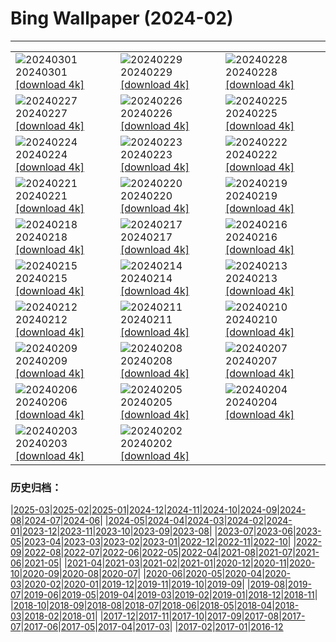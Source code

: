 # Bing Wallpaper (2024-02)
**************

<table><tr><td><img src="https://www.bing.com/th?id=OHR.LeapingSquirrel_EN-US3514581405_1920x1080.jpg" alt="20240301"> 20240301 <a href="https://www.bing.com/th?id=OHR.LeapingSquirrel_EN-US3514581405_UHD.jpg">[download 4k]</a></td><td><img src="https://www.bing.com/th?id=OHR.BamburghCastleUK_EN-US3358821704_1920x1080.jpg" alt="20240229"> 20240229 <a href="https://www.bing.com/th?id=OHR.BamburghCastleUK_EN-US3358821704_UHD.jpg">[download 4k]</a></td><td><img src="https://www.bing.com/th?id=OHR.PolarBearCubs_EN-US3160537454_1920x1080.jpg" alt="20240228"> 20240228 <a href="https://www.bing.com/th?id=OHR.PolarBearCubs_EN-US3160537454_UHD.jpg">[download 4k]</a></td></tr><tr><td><img src="https://www.bing.com/th?id=OHR.GrandCanyonWinter_EN-US3010552047_1920x1080.jpg" alt="20240227"> 20240227 <a href="https://www.bing.com/th?id=OHR.GrandCanyonWinter_EN-US3010552047_UHD.jpg">[download 4k]</a></td><td><img src="https://www.bing.com/th?id=OHR.WrightSculpture_EN-US2897504160_1920x1080.jpg" alt="20240226"> 20240226 <a href="https://www.bing.com/th?id=OHR.WrightSculpture_EN-US2897504160_UHD.jpg">[download 4k]</a></td><td><img src="https://www.bing.com/th?id=OHR.AlmondBloom_EN-US2721273642_1920x1080.jpg" alt="20240225"> 20240225 <a href="https://www.bing.com/th?id=OHR.AlmondBloom_EN-US2721273642_UHD.jpg">[download 4k]</a></td></tr><tr><td><img src="https://www.bing.com/th?id=OHR.HaghartsinMonastery_EN-US2523109486_1920x1080.jpg" alt="20240224"> 20240224 <a href="https://www.bing.com/th?id=OHR.HaghartsinMonastery_EN-US2523109486_UHD.jpg">[download 4k]</a></td><td><img src="https://www.bing.com/th?id=OHR.BrightonBoxes_EN-US7951266383_1920x1080.jpg" alt="20240223"> 20240223 <a href="https://www.bing.com/th?id=OHR.BrightonBoxes_EN-US7951266383_UHD.jpg">[download 4k]</a></td><td><img src="https://www.bing.com/th?id=OHR.YosemiteFirefall_EN-US8169903146_1920x1080.jpg" alt="20240222"> 20240222 <a href="https://www.bing.com/th?id=OHR.YosemiteFirefall_EN-US8169903146_UHD.jpg">[download 4k]</a></td></tr><tr><td><img src="https://www.bing.com/th?id=OHR.PeakDistrictNP_EN-US8094447567_1920x1080.jpg" alt="20240221"> 20240221 <a href="https://www.bing.com/th?id=OHR.PeakDistrictNP_EN-US8094447567_UHD.jpg">[download 4k]</a></td><td><img src="https://www.bing.com/th?id=OHR.LincolnSunset_EN-US8001542624_1920x1080.jpg" alt="20240220"> 20240220 <a href="https://www.bing.com/th?id=OHR.LincolnSunset_EN-US8001542624_UHD.jpg">[download 4k]</a></td><td><img src="https://www.bing.com/th?id=OHR.DominicaWhales_EN-US7918259144_1920x1080.jpg" alt="20240219"> 20240219 <a href="https://www.bing.com/th?id=OHR.DominicaWhales_EN-US7918259144_UHD.jpg">[download 4k]</a></td></tr><tr><td><img src="https://www.bing.com/th?id=OHR.AileyUptown_EN-US7790191198_1920x1080.jpg" alt="20240218"> 20240218 <a href="https://www.bing.com/th?id=OHR.AileyUptown_EN-US7790191198_UHD.jpg">[download 4k]</a></td><td><img src="https://www.bing.com/th?id=OHR.BackyardBird_EN-US8255123787_1920x1080.jpg" alt="20240217"> 20240217 <a href="https://www.bing.com/th?id=OHR.BackyardBird_EN-US8255123787_UHD.jpg">[download 4k]</a></td><td><img src="https://www.bing.com/th?id=OHR.HippopotamusDay_EN-US7629909300_1920x1080.jpg" alt="20240216"> 20240216 <a href="https://www.bing.com/th?id=OHR.HippopotamusDay_EN-US7629909300_UHD.jpg">[download 4k]</a></td></tr><tr><td><img src="https://www.bing.com/th?id=OHR.BowingCrane_EN-US7534977512_1920x1080.jpg" alt="20240215"> 20240215 <a href="https://www.bing.com/th?id=OHR.BowingCrane_EN-US7534977512_UHD.jpg">[download 4k]</a></td><td><img src="https://www.bing.com/th?id=OHR.MarignyBeads_EN-US7464992774_1920x1080.jpg" alt="20240214"> 20240214 <a href="https://www.bing.com/th?id=OHR.MarignyBeads_EN-US7464992774_UHD.jpg">[download 4k]</a></td><td><img src="https://www.bing.com/th?id=OHR.GiantTortoise_EN-US7034846255_1920x1080.jpg" alt="20240213"> 20240213 <a href="https://www.bing.com/th?id=OHR.GiantTortoise_EN-US7034846255_UHD.jpg">[download 4k]</a></td></tr><tr><td><img src="https://www.bing.com/th?id=OHR.FolegandrosGreece_EN-US6921652492_1920x1080.jpg" alt="20240212"> 20240212 <a href="https://www.bing.com/th?id=OHR.FolegandrosGreece_EN-US6921652492_UHD.jpg">[download 4k]</a></td><td><img src="https://www.bing.com/th?id=OHR.ChinaDragon_EN-US6781838142_1920x1080.jpg" alt="20240211"> 20240211 <a href="https://www.bing.com/th?id=OHR.ChinaDragon_EN-US6781838142_UHD.jpg">[download 4k]</a></td><td><img src="https://www.bing.com/th?id=OHR.PegadungRocks_EN-US6654823877_1920x1080.jpg" alt="20240210"> 20240210 <a href="https://www.bing.com/th?id=OHR.PegadungRocks_EN-US6654823877_UHD.jpg">[download 4k]</a></td></tr><tr><td><img src="https://www.bing.com/th?id=OHR.MtHoodOregon_EN-US8773825867_1920x1080.jpg" alt="20240209"> 20240209 <a href="https://www.bing.com/th?id=OHR.MtHoodOregon_EN-US8773825867_UHD.jpg">[download 4k]</a></td><td><img src="https://www.bing.com/th?id=OHR.StJamesPool_EN-US8700038796_1920x1080.jpg" alt="20240208"> 20240208 <a href="https://www.bing.com/th?id=OHR.StJamesPool_EN-US8700038796_UHD.jpg">[download 4k]</a></td><td><img src="https://www.bing.com/th?id=OHR.LakeTahoeRock_EN-US8513392756_1920x1080.jpg" alt="20240207"> 20240207 <a href="https://www.bing.com/th?id=OHR.LakeTahoeRock_EN-US8513392756_UHD.jpg">[download 4k]</a></td></tr><tr><td><img src="https://www.bing.com/th?id=OHR.WesternMonarchs_EN-US8386035297_1920x1080.jpg" alt="20240206"> 20240206 <a href="https://www.bing.com/th?id=OHR.WesternMonarchs_EN-US8386035297_UHD.jpg">[download 4k]</a></td><td><img src="https://www.bing.com/th?id=OHR.DevetashkaCave_EN-US7989247628_1920x1080.jpg" alt="20240205"> 20240205 <a href="https://www.bing.com/th?id=OHR.DevetashkaCave_EN-US7989247628_UHD.jpg">[download 4k]</a></td><td><img src="https://www.bing.com/th?id=OHR.VeniceCarnival_EN-US7857642609_1920x1080.jpg" alt="20240204"> 20240204 <a href="https://www.bing.com/th?id=OHR.VeniceCarnival_EN-US7857642609_UHD.jpg">[download 4k]</a></td></tr><tr><td><img src="https://www.bing.com/th?id=OHR.AlpineMarmot_EN-US6895103237_1920x1080.jpg" alt="20240203"> 20240203 <a href="https://www.bing.com/th?id=OHR.AlpineMarmot_EN-US6895103237_UHD.jpg">[download 4k]</a></td><td><img src="https://www.bing.com/th?id=OHR.DizzyGillespie_EN-US7637800342_1920x1080.jpg" alt="20240202"> 20240202 <a href="https://www.bing.com/th?id=OHR.DizzyGillespie_EN-US7637800342_UHD.jpg">[download 4k]</a></td><td></td></tr></table>

### 历史归档：

|[2025-03](/../2025-03/2025-03.md)|[2025-02](/../2025-02/2025-02.md)|[2025-01](/../2025-01/2025-01.md)|[2024-12](/../2024-12/2024-12.md)|[2024-11](/../2024-11/2024-11.md)|[2024-10](/../2024-10/2024-10.md)|[2024-09](/../2024-09/2024-09.md)|[2024-08](/../2024-08/2024-08.md)|[2024-07](/../2024-07/2024-07.md)|[2024-06](/../2024-06/2024-06.md)|
|[2024-05](/../2024-05/2024-05.md)|[2024-04](/../2024-04/2024-04.md)|[2024-03](/../2024-03/2024-03.md)|[2024-02](/2024-02.md)|[2024-01](/../2024-01/2024-01.md)|[2023-12](/../2023-12/2023-12.md)|[2023-11](/../2023-11/2023-11.md)|[2023-10](/../2023-10/2023-10.md)|[2023-09](/../2023-09/2023-09.md)|[2023-08](/../2023-08/2023-08.md)|
|[2023-07](/../2023-07/2023-07.md)|[2023-06](/../2023-06/2023-06.md)|[2023-05](/../2023-05/2023-05.md)|[2023-04](/../2023-04/2023-04.md)|[2023-03](/../2023-03/2023-03.md)|[2023-02](/../2023-02/2023-02.md)|[2023-01](/../2023-01/2023-01.md)|[2022-12](/../2022-12/2022-12.md)|[2022-11](/../2022-11/2022-11.md)|[2022-10](/../2022-10/2022-10.md)|
|[2022-09](/../2022-09/2022-09.md)|[2022-08](/../2022-08/2022-08.md)|[2022-07](/../2022-07/2022-07.md)|[2022-06](/../2022-06/2022-06.md)|[2022-05](/../2022-05/2022-05.md)|[2022-04](/../2022-04/2022-04.md)|[2021-08](/../2021-08/2021-08.md)|[2021-07](/../2021-07/2021-07.md)|[2021-06](/../2021-06/2021-06.md)|[2021-05](/../2021-05/2021-05.md)|
|[2021-04](/../2021-04/2021-04.md)|[2021-03](/../2021-03/2021-03.md)|[2021-02](/../2021-02/2021-02.md)|[2021-01](/../2021-01/2021-01.md)|[2020-12](/../2020-12/2020-12.md)|[2020-11](/../2020-11/2020-11.md)|[2020-10](/../2020-10/2020-10.md)|[2020-09](/../2020-09/2020-09.md)|[2020-08](/../2020-08/2020-08.md)|[2020-07](/../2020-07/2020-07.md)|
|[2020-06](/../2020-06/2020-06.md)|[2020-05](/../2020-05/2020-05.md)|[2020-04](/../2020-04/2020-04.md)|[2020-03](/../2020-03/2020-03.md)|[2020-02](/../2020-02/2020-02.md)|[2020-01](/../2020-01/2020-01.md)|[2019-12](/../2019-12/2019-12.md)|[2019-11](/../2019-11/2019-11.md)|[2019-10](/../2019-10/2019-10.md)|[2019-09](/../2019-09/2019-09.md)|
|[2019-08](/../2019-08/2019-08.md)|[2019-07](/../2019-07/2019-07.md)|[2019-06](/../2019-06/2019-06.md)|[2019-05](/../2019-05/2019-05.md)|[2019-04](/../2019-04/2019-04.md)|[2019-03](/../2019-03/2019-03.md)|[2019-02](/../2019-02/2019-02.md)|[2019-01](/../2019-01/2019-01.md)|[2018-12](/../2018-12/2018-12.md)|[2018-11](/../2018-11/2018-11.md)|
|[2018-10](/../2018-10/2018-10.md)|[2018-09](/../2018-09/2018-09.md)|[2018-08](/../2018-08/2018-08.md)|[2018-07](/../2018-07/2018-07.md)|[2018-06](/../2018-06/2018-06.md)|[2018-05](/../2018-05/2018-05.md)|[2018-04](/../2018-04/2018-04.md)|[2018-03](/../2018-03/2018-03.md)|[2018-02](/../2018-02/2018-02.md)|[2018-01](/../2018-01/2018-01.md)|
|[2017-12](/../2017-12/2017-12.md)|[2017-11](/../2017-11/2017-11.md)|[2017-10](/../2017-10/2017-10.md)|[2017-09](/../2017-09/2017-09.md)|[2017-08](/../2017-08/2017-08.md)|[2017-07](/../2017-07/2017-07.md)|[2017-06](/../2017-06/2017-06.md)|[2017-05](/../2017-05/2017-05.md)|[2017-04](/../2017-04/2017-04.md)|[2017-03](/../2017-03/2017-03.md)|
|[2017-02](/../2017-02/2017-02.md)|[2017-01](/../2017-01/2017-01.md)|[2016-12](/../2016-12/2016-12.md)